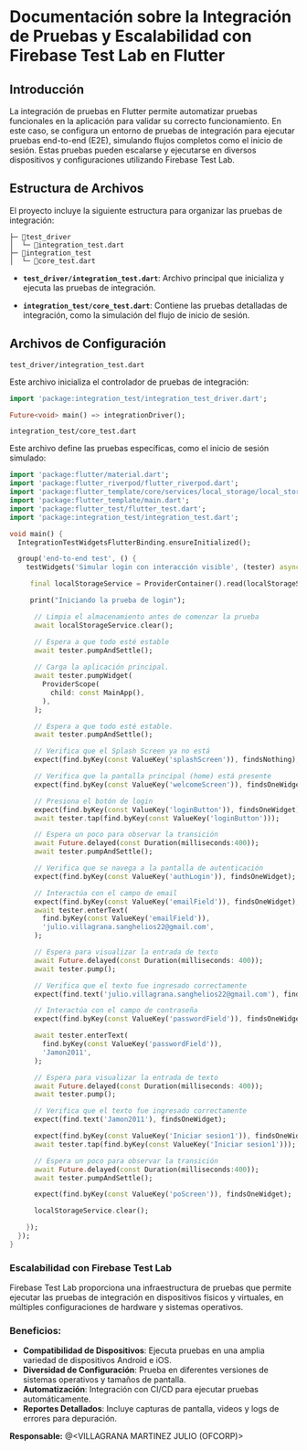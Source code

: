 # Documentación sobre la Integración de Pruebas y Escalabilidad con Firebase Test Lab en Flutter

## Introducción

La integración de pruebas en Flutter permite automatizar pruebas funcionales en la aplicación para validar su correcto funcionamiento. En este caso, se configura un entorno de pruebas de integración para ejecutar pruebas end-to-end (E2E), simulando flujos completos como el inicio de sesión. Estas pruebas pueden escalarse y ejecutarse en diversos dispositivos y configuraciones utilizando Firebase Test Lab.

## Estructura de Archivos
El proyecto incluye la siguiente estructura para organizar las pruebas de integración:

```plaintext
├─ 📁test_driver
│  └─ 📄integration_test.dart
├─ 📁integration_test
│  └─ 📄core_test.dart
```

- **`test_driver/integration_test.dart`**: Archivo principal que inicializa y ejecuta las pruebas de integración.

- **`integration_test/core_test.dart`**: Contiene las pruebas detalladas de integración, como la simulación del flujo de inicio de sesión.


## Archivos de Configuración

`test_driver/integration_test.dart`

Este archivo inicializa el controlador de pruebas de integración:

```dart
import 'package:integration_test/integration_test_driver.dart';

Future<void> main() => integrationDriver();
```

`integration_test/core_test.dart`

Este archivo define las pruebas específicas, como el inicio de sesión simulado:

```dart
import 'package:flutter/material.dart';
import 'package:flutter_riverpod/flutter_riverpod.dart';
import 'package:flutter_template/core/services/local_storage/local_storage_provider.dart';
import 'package:flutter_template/main.dart';
import 'package:flutter_test/flutter_test.dart';
import 'package:integration_test/integration_test.dart';

void main() {
  IntegrationTestWidgetsFlutterBinding.ensureInitialized();

  group('end-to-end test', () {
    testWidgets('Simular login con interacción visible', (tester) async {

     final localStorageService = ProviderContainer().read(localStorageServiceProvider);

     print("Iniciando la prueba de login");

      // Limpia el almacenamiento antes de comenzar la prueba
      await localStorageService.clear();

      // Espera a que todo esté estable
      await tester.pumpAndSettle();
      
      // Carga la aplicación principal.
      await tester.pumpWidget(
        ProviderScope(
          child: const MainApp(),
        ),
      );

      // Espera a que todo esté estable.
      await tester.pumpAndSettle();

      // Verifica que el Splash Screen ya no está
      expect(find.byKey(const ValueKey('splashScreen')), findsNothing);

      // Verifica que la pantalla principal (home) está presente
      expect(find.byKey(const ValueKey('welcomeScreen')), findsOneWidget);

      // Presiona el botón de login
      expect(find.byKey(const ValueKey('loginButton')), findsOneWidget);
      await tester.tap(find.byKey(const ValueKey('loginButton')));

      // Espera un poco para observar la transición
      await Future.delayed(const Duration(milliseconds:400));
      await tester.pumpAndSettle();

      // Verifica que se navega a la pantalla de autenticación
      expect(find.byKey(const ValueKey('authLogin')), findsOneWidget);

      // Interactúa con el campo de email
      expect(find.byKey(const ValueKey('emailField')), findsOneWidget);
      await tester.enterText(
        find.byKey(const ValueKey('emailField')), 
        'julio.villagrana.sanghelios22@gmail.com',
      );

      // Espera para visualizar la entrada de texto
      await Future.delayed(const Duration(milliseconds: 400));
      await tester.pump();

      // Verifica que el texto fue ingresado correctamente
      expect(find.text('julio.villagrana.sanghelios22@gmail.com'), findsOneWidget);

      // Interactúa con el campo de contraseña
      expect(find.byKey(const ValueKey('passwordField')), findsOneWidget);

      await tester.enterText(
        find.byKey(const ValueKey('passwordField')), 
        'Jamon2011',
      );

      // Espera para visualizar la entrada de texto
      await Future.delayed(const Duration(milliseconds: 400));
      await tester.pump();

      // Verifica que el texto fue ingresado correctamente
      expect(find.text('Jamon2011'), findsOneWidget);

      expect(find.byKey(const ValueKey('Iniciar sesion1')), findsOneWidget);
      await tester.tap(find.byKey(const ValueKey('Iniciar sesion1')));

      // Espera un poco para observar la transición
      await Future.delayed(const Duration(milliseconds:400));
      await tester.pumpAndSettle();

      expect(find.byKey(const ValueKey('poScreen')), findsOneWidget);

      localStorageService.clear();

    });
  });
}

```

### Escalabilidad con Firebase Test Lab

Firebase Test Lab proporciona una infraestructura de pruebas que permite ejecutar las pruebas de integración en dispositivos físicos y virtuales, en múltiples configuraciones de hardware y sistemas operativos.

### Beneficios:

- **Compatibilidad de Dispositivos**: Ejecuta pruebas en una amplia variedad de dispositivos Android e iOS.
- **Diversidad de Configuración**: Prueba en diferentes versiones de sistemas operativos y tamaños de pantalla.
- **Automatización**: Integración con CI/CD para ejecutar pruebas automáticamente.
- **Reportes Detallados**: Incluye capturas de pantalla, videos y logs de errores para depuración.

**Responsable:** @<VILLAGRANA MARTINEZ JULIO (OFCORP)>